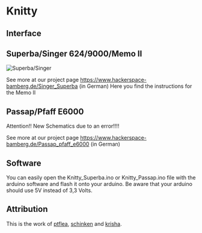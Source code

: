 # Knitty

## Interface

## Superba/Singer 624/9000/Memo II

![Superba/Singer](https://www.hackerspace-bamberg.de/images/3/3d/Superba_Singer_Schaltplan.svg "Superba/Singer")

See more at our project page https://www.hackerspace-bamberg.de/Singer_Superba (in German)
Here you find the instructions for the Memo II

## Passap/Pfaff E6000

Attention!! New Schematics due to an error!!!!



See more at our project page https://www.hackerspace-bamberg.de/Passap_pfaff_e6000 (in German)


## Software

You can easily open the Knitty_Superba.ino or Knitty_Passap.ino file with the arduino software and flash it onto your arduino. Be aware that your arduino should use 5V instead of 3,3 Volts.

## Attribution

This is the work of [ptflea](http://github.com/ptflea), [schinken](http://github.com/schinken) and [krisha](http://github.com/krisha).